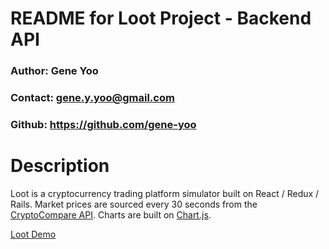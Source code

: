 # README for Loot Project - Backend API
### Author: Gene Yoo
### Contact: gene.y.yoo@gmail.com
### Github: <a href="https://github.com/gene-yoo">https://github.com/gene-yoo</a>

# Description
Loot is a cryptocurrency trading platform simulator built on React / Redux / Rails. Market prices are sourced every 30 seconds from the [CryptoCompare API](https://www.cryptocompare.com/api). Charts are built on [Chart.js](http://www.chartjs.org/).

[Loot Demo](https://github.com/gene-yoo/loot-demo)
